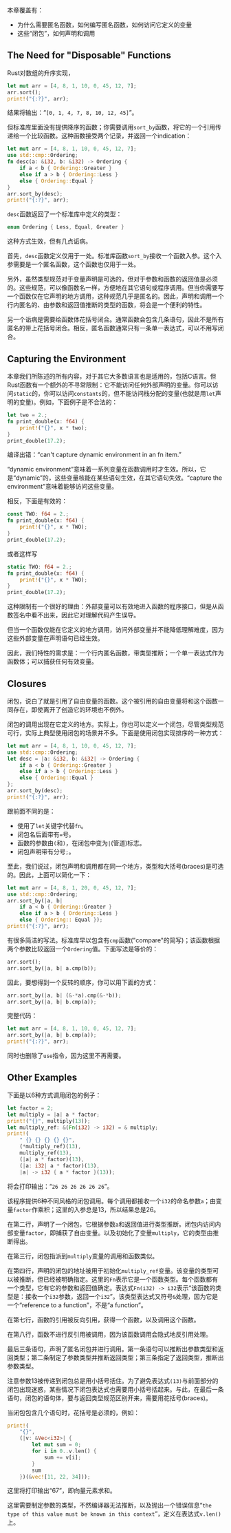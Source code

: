 本章覆盖有：

- 为什么需要匿名函数，如何编写匿名函数，如何访问它定义的变量
- 这些“闭包”，如何声明和调用

## The Need for "Disposable" Functions

Rust对数组的升序实现，

```rust
let mut arr = [4, 8, 1, 10, 0, 45, 12, 7];
arr.sort();
print!("{:?}", arr);
```

结果将输出：“`[0, 1, 4, 7, 8, 10, 12, 45]`”。

但标准库里面没有提供降序的函数；你需要调用`sort_by`函数，将它的一个引用传递给一个比较函数。这种函数接受两个记录，并返回一个indication：

```rust
let mut arr = [4, 8, 1, 10, 0, 45, 12, 7];
use std::cmp::Ordering;
fn desc(a: &i32, b: &i32) -> Ordering {
	if a < b { Ordering::Greater }
	else if a > b { Ordering::Less }
	else { Ordering::Equal }
}
arr.sort_by(desc);
print!("{:?}", arr);
```

`desc`函数返回了一个标准库中定义的类型：

```rust
enum Ordering { Less, Equal, Greater }
```

这种方式生效，但有几点诟病。

首先，`desc`函数定义仅用于一处。标准库函数`sort_by`接收一个函数入参。这个入参需要是一个匿名函数，这个函数也仅用于一处。

另外，虽然类型规范对于变量声明是可选的，但对于参数和函数的返回值是必须的。这些规范，可以像函数名一样，方便地在其它语句或程序调用。但当你需要写一个函数仅在它声明的地方调用，这种规范几乎是匿名的。因此，声明和调用一个行内匿名的、由参数和返回值推断的类型的函数，将会是一个便利的特性。

另一个诟病是需要给函数体花括号闭合。通常函数会包含几条语句，因此不是所有匿名的带上花括号闭合。相反，匿名函数通常只有一条单一表达式，可以不用写闭合。

## Capturing the Environment

本章我们所陈述的所有内容，对于其它大多数语言也是适用的，包括C语言。但Rust函数有一个额外的不寻常限制：它不能访问任何外部声明的变量。你可以访问`static`的，你可以访问`constants`的，但不能访问栈分配的变量(也就是用`let`声明的变量)。例如，下面例子是不合法的：

```rust
let two = 2.;
fn print_double(x: f64) {
	print!("{}", x * two);
}
print_double(17.2);
```

编译出错：“can't capture dynamic environment in an fn item.”

“dynamic environment”意味着一系列变量在函数调用时才生效。所以，它是“dynamic”的，这些变量核能在某些语句生效，在其它语句失效。“capture the environment”意味着能够访问这些变量。

相反，下面是有效的：

```rust
const TWO: f64 = 2.;
fn print_double(x: f64) {
	print!("{}", x * TWO);
}
print_double(17.2);
```

或者这样写

```rust
static TWO: f64 = 2.;
fn print_double(x: f64) {
	print!("{}", x * TWO);
}
print_double(17.2);
```

这种限制有一个很好的理由：外部变量可以有效地进入函数的程序接口，但是从函数签名中看不出来，因此它对理解代码产生误导。

但当一个函数仅能在它定义的地方调用，访问外部变量并不能降低理解难度，因为这些外部变量在声明语句已经生效。

因此，我们特性的需求是：一个行内匿名函数，带类型推断；一个单一表达式作为函数体；可以捕获任何有效变量。

## Closures

闭包，说白了就是引用了自由变量的函数。这个被引用的自由变量将和这个函数一同存在，即使离开了创造它的环境也不例外。

闭包的调用出现在它定义的地方。实际上，你也可以定义一个闭包，尽管类型规范可行，实际上典型使用闭包的场景并不多。下面是使用闭包实现排序的一种方式：

```rust
let mut arr = [4, 8, 1, 10, 0, 45, 12, 7];
use std::cmp::Ordering;
let desc = |a: &i32, b: &i32| -> Ordering {
	if a < b { Ordering::Greater }
	else if a > b { Ordering::Less }
	else { Ordering::Equal }
};
arr.sort_by(desc);
print!("{:?}", arr);
```

跟前面不同的是：

- 使用了`let`关键字代替`fn`。
- 闭包名后面带有`=`号。
- 函数的参数由`(`和`)`，在闭包中变为`|`(管道)标志。
- 闭包声明带有分号`;`。

至此，我们说过，闭包声明和调用都在同一个地方，类型和大括号(braces)是可选的。因此，上面可以简化一下：

```rust
let mut arr = [4, 8, 1, 20, 0, 45, 12, 7];
use std::cmp::Ordering;
arr.sort_by(|a, b|
	if a < b { Ordering::Greater }
	else if a > b { Ordering::Less }
	else { Ordering:: Equal });
print!("{:?}", arr);
```

有很多简洁的写法。标准库早以包含有`cmp`函数("compare"的简写)；该函数根据两个参数比较返回一个`Ordering`值。下面写法是等价的：

```rust
arr.sort();
arr.sort_by(|a, b| a.cmp(b));
```

因此，要想得到一个反转的顺序，你可以用下面的方式：

```rust
arr.sort_by(|a, b| (&-*a).cmp(&-*b));
arr.sort_by(|a, b| b.cmp(a));
```

完整代码：

```rust
let mut arr = [4, 8, 1, 10, 0, 45, 12, 7];
arr.sort_by(|a, b| b.cmp(a));
print!("{:?}", arr);
```

同时也删除了`use`指令，因为这里不再需要。

## Other Examples

下面是以6种方式调用闭包的例子：

```rust
let factor = 2;
let multiply = |a| a * factor;
print!("{}", multiply(13));
let multiply_ref: &(Fn(i32) -> i32) = & multiply;
print!(
	" {} {} {} {} {}",
	(*multiply_ref)(13),
	multiply_ref(13),
	(|a| a * factor)(13),
	(|a: i32| a * factor)(13),
	|a| -> i32 { a * factor }(13));
```

将会打印输出：“`26 26 26 26 26 26`”。

该程序提供6种不同风格的闭包调用。每个调用都接收一个`i32`的命名参数`a`；由变量`factor`作乘积；这里的入参总是13，所以结果总是26。

在第二行，声明了一个闭包，它根据参数`a`和返回值进行类型推断。闭包内访问内部变量`factor`，即捕获了自由变量。以及初始化了变量`multiply`，它的类型由推断得出。

在第三行，闭包指派到`multiply`变量的调用和函数类似。

在第四行，声明的闭包的地址被用于初始化`multiply_ref`变量。该变量的类型可以被推断，但已经被明确指定。这里的`Fn`表示它是一个函数类型。每个函数都有一个类型，它有它的参数和返回值确定。表达式`Fn(i32) -> i32`表示“该函数的类型是：接收一个`i32`参数，返回一个`i32`”。该类型表达式又符号`&`处理，因为它是一个“reference to a function”，不是“a function”。

在第七行，函数的引用被反向引用，获得一个函数，以及调用这个函数。

在第八行，函数不进行反引用被调用，因为该函数调用会隐式地反引用处理。

最后三条语句，声明了匿名闭包并进行调用。第一条语句可以推断出参数类型和返回类型；第二条制定了参数类型并推断返回类型；第三条指定了返回类型，推断出参数类型。

注意参数13被传递到闭包总是用小括号括住。为了避免表达式`(13)`与前面部分的闭包出现迷惑，某些情况下闭包表达式也需要用小括号括起来。与此，在最后一条语句，闭包的语句体，要与返回类型规范区别开来，需要用花括号(braces)。

当闭包包含几个语句时，花括号是必须的，例如：

```rust
print!(
	"{}",
	(|v: &Vec<i32>| {
		let mut sum = 0;
		for i in 0..v.len() {
			sum += v[i];
		}
		sum
	})(&vec![11, 22, 34]));
```

这里将打印输出“67”，即向量元素求和。

这里需要制定参数的类型，不然编译器无法推断，以及抛出一个错误信息“`the type of this value must be known in this context`”，定义在表达式`v.len()`上。